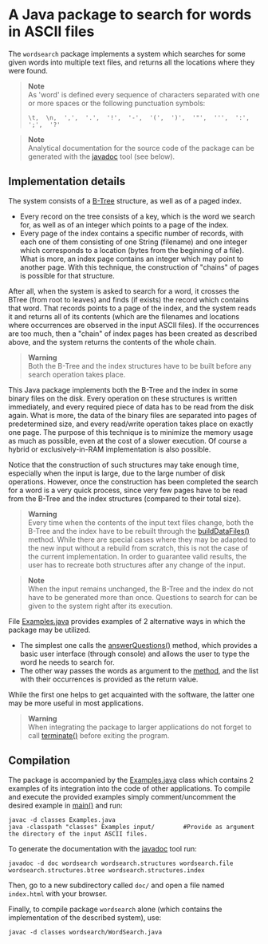 # A Java package to search for words in ASCII files
The `wordsearch` package implements a system which searches for some given words into multiple text files, and returns all the locations where they were found. 

> **Note**  
> As 'word' is defined every sequence of characters separated with one or more spaces or the following punctuation symbols:
> ```
> \t,  \n,  ',',  '.',  '!',  '-',  '(',  ')',  '"',  ''',  ':',  ';',  '?'
> ```

> **Note**  
> Analytical documentation for the source code of the package can be generated with the [javadoc](https://docs.oracle.com/javase/8/docs/technotes/tools/windows/javadoc.html) tool (see below).

## Implementation details
The system consists of a [B-Tree](https://en.wikipedia.org/wiki/B-tree) structure, as well as of a paged index. 
- Every record on the tree consists of a key, which is the word we search for, as well as of an integer which points to a page of the index. 
- Every page of the index contains a specific number of records, with each one of them consisting of one String (filename) and one integer which corresponds to a location (bytes from the beginning of a file). What is more, an index page contains an integer which may point to another page. With this technique, the construction of "chains" of pages is possible for that structure.

After all, when the system is asked to search for a word, it crosses the BTree (from root to leaves) and finds (if exists) the record which contains that word. That records points to a page of the index, and the system reads it and returns all of its contents (which are the filenames and locations where occurrences are observed in the input ASCII files). If the occurrences are too much, then a "chain" of index pages has been created as described above, and the system returns the contents of the whole chain.

> **Warning**  
> Both the B-Tree and the index structures have to be built before any search operation takes place.

This Java package implements both the B-Tree and the index in some binary files on the disk. Every operation on these structures is written immediately, and every required piece of data has to be read from the disk again. What is more, the data of the binary files are separated into pages of predetermined size, and every read/write operation takes place on exactly one page. The purpose of this technique is to minimize the memory usage as much as possible, even at the cost of a slower execution. Of course a hybrid or exclusively-in-RAM implementation is also possible.

Notice that the construction of such structures may take enough time, especially when the input is large, due to the large number of disk operations. However, once the construction has been completed the search for a word is a very quick process, since very few pages have to be read from the B-Tree and the index structures (compared to their total size).

> **Warning**  
> Every time when the contents of the input text files change, both the B-Tree and the index have to be rebuilt through the [buildDataFiles()](https://github.com/giorgapost/wordsearch-package/blob/d6124c653c18e11111da905ff3d5022bbbfe89b0/wordsearch/WordSearch.java#L155) method. While there are special cases where they may be adapted to the new input without a rebuild from scratch, this is not the case of the current implementation. In order to guarantee valid results, the user has to recreate both structures after any change of the input.

> **Note**  
> When the input remains unchanged, the B-Tree and the index do not have to be generated more than once. Questions to search for can be given to the system right after its execution.

File [Examples.java](Examples.java) provides examples of 2 alternative ways in which the package may be utilized.
- The simplest one calls the [answerQuestions()](https://github.com/giorgapost/wordsearch-package/blob/d6124c653c18e11111da905ff3d5022bbbfe89b0/wordsearch/WordSearch.java#L78) method, which provides a basic user interface (through console) and allows the user to type the word he needs to search for. 
- The other way passes the words as argument to the [method](https://github.com/giorgapost/wordsearch-package/blob/d6124c653c18e11111da905ff3d5022bbbfe89b0/wordsearch/WordSearch.java#L122), and the list with their occurrences is provided as the return value. 

While the first one helps to get acquainted with the software, the latter one may be more useful in most applications.

> **Warning**  
> When integrating the package to larger applications do not forget to call [terminate()](https://github.com/giorgapost/wordsearch-package/blob/d6124c653c18e11111da905ff3d5022bbbfe89b0/wordsearch/WordSearch.java#L228) before exiting the program.

## Compilation
The package is accompanied by the [Examples.java](Examples.java) class which contains 2 examples of its integration into the code of other applications.
To compile and execute the provided examples simply comment/uncomment the desired example in [main()](https://github.com/giorgapost/wordsearch-package/blob/7bca34d043a44968ca1d9af74f6848975efde621/Examples.java#L15) and run:
```
javac -d classes Examples.java
java -classpath "classes" Examples input/        #Provide as argument the directory of the input ASCII files.
```

To generate the documentation with the [javadoc](https://docs.oracle.com/javase/8/docs/technotes/tools/windows/javadoc.html) tool run:
```
javadoc -d doc wordsearch wordsearch.structures wordsearch.file wordsearch.structures.btree wordsearch.structures.index
```
Then, go to a new subdirectory called `doc/` and open a file named `index.html` with your browser.

Finally, to compile package `wordsearch` alone (which contains the implementation of the described system), use:
```
javac -d classes wordsearch/WordSearch.java
```
